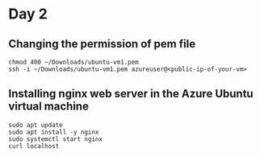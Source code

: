 # Day 2

## Changing the permission of pem file
```
chmod 400 ~/Downloads/ubuntu-vm1.pem
ssh -i ~/Downloads/ubuntu-vm1.pem azureuser@<public-ip-of-your-vm>
```

## Installing nginx web server in the Azure Ubuntu virtual machine
```
sudo apt update
sudo apt install -y nginx
sudo systemctl start nginx
curl localhost
```
